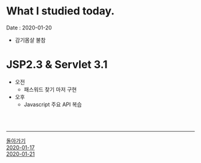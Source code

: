# What I studied today.
Date : 2020-01-20

- 감기몸살 불참


# JSP2.3 & Servlet 3.1
- 오전 
    - 패스워드 찾기 마저 구현
- 오후
    - Javascript 주요 API 복습


<br><br><hr>
[돌아가기](../README.md)  
[2020-01-17](whatIStudied_200117.md)  
[2020-01-21](whatIStudied_200121.md)  


